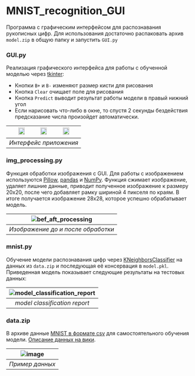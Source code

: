 # MNIST_recognition_GUI
Программа с графическим интерфейсом для распознавания рукописных цифр. Для использования достаточно распаковать архив ```model.zip``` в общую папку и запустить ```GUI.py```


### GUI.py
Реализация графического интерфейса для работы с обученной моделью через [tkinter](https://docs.python.org/3/library/tkinter.html):
- Кнопки ```B+``` и ```B-``` изменяют размер кисти для рисования 
- Кнопка ```Clear``` очищает поле для рисования
- Кнопка ```Predict``` выводит результат работы модели в правый нижний угол
- Если нарисовать что-либо в окне, то спустя 2 секунды бездействия предсказание числа произойдет автоматически.

| <img src="https://github.com/tutibase/MNIST_recognition_GUI/assets/44751053/d5addf9e-032c-4de9-9a81-479be328862f" width="30%" height="30%" /> <img src="https://github.com/tutibase/MNIST_recognition_GUI/assets/44751053/855ee0fa-2218-4a40-8b3c-ba52214563c1" width="30%" height="30%" /> <img src="https://github.com/tutibase/MNIST_recognition_GUI/assets/44751053/b670ef72-1d12-4b75-9167-0ce2478c4f22" width="30%" height="30%" /> | 
|:--:| 
| *Интерфейс приложения* |


### img_processing.py
Функция обработки изображения с GUI. Для работы с изображением используются [Pillow](https://pillow.readthedocs.io/en/stable/), [pandas](https://pandas.pydata.org/) и [NumPy](https://numpy.org/). Функция сжимает изображение, удаляет лишние данные, приводит полученное изображение к размеру 20x20, после чего добавляет рамку шириной 4 пикселя по краям. В итоге получается изображение 28x28, которое успешно обрабатывает модель.

| ![bef_aft_processing](https://github.com/tutibase/MNIST_recognition_GUI/assets/44751053/d188810e-0138-449e-acd6-e26ed9fb1c52) | 
|:--:| 
| *Изображение до и после обработки* |


### mnist.py
Обучение модели распознавания цифр через [KNeighborsClassifier](https://scikit-learn.org/stable/modules/generated/sklearn.neighbors.KNeighborsClassifier.html) на данных из ```data.zip``` и последующая её консервация в ```model.pkl```. Приведенная модель показывает следующие результаты на тестовых данных: 

| ![model_classification_report](https://github.com/tutibase/MNIST_recognition_GUI/assets/44751053/8f505b6c-0377-4c45-9ef3-01eebac299c0) | 
|:--:| 
| *model classification report* |


### data.zip
В архиве данные [MNIST в формате csv](https://www.kaggle.com/datasets/oddrationale/mnist-in-csv) для самостоятельного обучения модели. [Описание данных на вики](https://ru.wikipedia.org/wiki/MNIST_(база_данных)).

| ![image](https://github.com/tutibase/MNIST_recognition_GUI/assets/44751053/4af2ddef-bb0a-4bcd-a4db-dfff89c159ee) | 
|:--:| 
| *Пример данных* |
